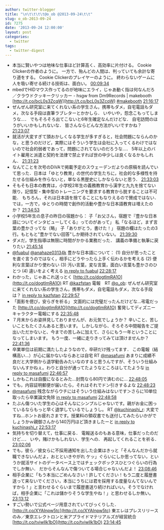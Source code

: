 ```yaml
---
author: twitter-blogger
title: "\n\t\t\t\t@o_ob @2013-09-24\t\t"
slug: o_ob-2013-09-24
id: 7275
date: '2013-09-24 12:00:00'
layout: post
categories:
  - twitter
tags:
  - twitter-digest
---
```


*   本当に賢いやつは地味な仕事ほど計算高く、高効率に片付ける。 Cookie Clickerの作者のように。 一方で、殆んどの人間は、判っていても余計な寄り道をする。 Cookie Clickerのプレイヤーのように。 終わらないゲームに人を吸い寄せる続ける技術は、面白い。 [00:09:34](http://twitter.com/o_ob/statuses/382159815864098817)
*   mbedでHIDマウス作ってるのが地味にエライ，じゃあ動く指は何なんだろ／クラウドクッキークリッカー - hsgw from Dm9Records | makebooth [http://t.co/bcL0s3ZcqW](http://t.co/bcL0s3ZcqW) [#makebooth](http://search.twitter.com/search?q=%23makebooth) [21:16:17](http://twitter.com/o_ob/statuses/382478595559407618)
*   ぜんぜん研究室に来てくれない系の学生さん，携帯もダメ，自宅電話もダメ，次なる手段は直筆ラブレターとかかしら． いやいや，怨念こもってしまうな…． でもそろそろ出てこないと6年生確定なんだけどな． 自宅訪問のほうがいいかもしれないな． 皆さんならどんな方法がいいですかね？ [21:23:07](http://twitter.com/o_ob/statuses/382480313407918081)
*   就活が大変すぎて頭おかしくなる学生が多すぎると，社会問題にならんのかな，と思うのだけど，実際にはそういう学生は会社に入ってくるわけではないので社会的弱者であって，問題にされてないのだろうな…． 5年以上のバイト雇用と派遣と契約を法律で禁止すれば世の中少しは良くなるかもしれん． [21:31:23](http://twitter.com/o_ob/statuses/382482393715597312)
*   なんてことを次号のDiVAで掲載予定のスウェーデンだよりの原稿を読んでいて思った．日本は「ゆとり教育」の世代の学生たちに，社会的な多様性を持たせる仕組みを作らないと，単なる黒歴史にしかならないと思う． [21:33:03](http://twitter.com/o_ob/statuses/382482813699637248)
*   そもそも日本の教育は，小学校2年生の義務教育から漢字と九九を捨てない限り，記憶型・集中型のトレーニングを要求する教育から脱することは不可能． もちろん，それは日本語を捨てることにもなりえるので賛成ではない．では，一方で，ゆとりの時間で創作的活動や豊かな日本語教育は増えたのか？ [21:34:53](http://twitter.com/o_ob/statuses/382483275467341826)
*   小学校5年生の息子の昨日の宿題から： 子「お父さん，宿題で『豊かな日本語についてインタビューしてくる』ってのがあって」 私「なるほど，まず言葉の豊かさってな（略」 子「ありがとう，書けた！」 宿題の欄はたったの3行。もともと"豊かでない回答"しか期待されていない。 [21:39:30](http://twitter.com/o_ob/statuses/382484436261945344)
*   ダメだ，学生指導は無限に時間がかかる業務だった． 講義の準備と執筆に戻りたい [21:45:14](http://twitter.com/o_ob/statuses/382485879341608960)
*   [@fuabul](http://twitter.com/fuabul) [@anahaze03134k](http://twitter.com/anahaze03134k) 豊かな日本語について： (1) 自分が思ったことを直ぐ言うのではなく，相手にどうやったら上手く伝わるかを考える (2) 便利な言葉ばかり使わない (3) 汚い言葉，変な言葉，面白い言葉も豊かさのひとつ (4) 違いをよく考える [in reply to fuabul](http://twitter.com/fuabul/statuses/382492025762758656) [22:28:17](http://twitter.com/o_ob/statuses/382496712746471424)
*   わかった，じゃあこれ送っとく [http://t.co/dogtImRA1O](http://t.co/dogtImRA1O) RT [@kazfstan](http://twitter.com/kazfstan) 電報　RT [@o_ob](http://twitter.com/o_ob): ぜんぜん研究室に来てくれない系の学生さん，携帯もダメ，自宅電話もダメ，次なる手段は？ [in reply to kazfstan](http://twitter.com/kazfstan/statuses/382496070225240064) [22:29:57](http://twitter.com/o_ob/statuses/382497130968932353)
*   「面影を偲び，安らぎを祈る」 文面的には完璧だったんだけどな…弔電だった [http://t.co/dogtImRA1O](http://t.co/dogtImRA1O) 奮発してディズニーキャラクター電報にする [22:35:48](http://twitter.com/o_ob/statuses/382498604536975360)
*   ７月末からお姿拝見しておりませんが、お元気でしょうか？ 辛いこと、苦しいこともたくさんあると思います。 しかしながら、そろそろ中間報告をご提出いただかないと、今までの苦しみに加えて、さらにもう一年ということになってしまいます。 もう一度、一緒に走りきってみては頂けませんか？ [22:41:36](http://twitter.com/o_ob/statuses/382500064272199680)
*   卒業単位は前期に満たしたようなので，卒研だけ残ってます． この電報（結構高い…）が心に届かないならあとは自宅 RT [@masafumi](http://twitter.com/masafumi) あまりに成績不良だと大学側から退学勧告みたいなのすると思うんですが、そういう仕組みないんすかねぇ。わりと自分が通ってたようなところはしてたような [in reply to masafumi](http://twitter.com/masafumi/statuses/382501040534208514) [22:46:57](http://twitter.com/o_ob/statuses/382501411964989440)
*   しかもこれは自腹になるとみた…封筒なら80円で済むのに… [22:48:05](http://twitter.com/o_ob/statuses/382501695281827841)
*   でも，内容証明郵便が届いたら，それはそれでドン引きするよな [22:48:23](http://twitter.com/o_ob/statuses/382501769315487744)
*   [@masafumi](http://twitter.com/masafumi) 残念ながらウチにはそういう仕組みはないです＞さらに10単位取ったら卒業論文免除 [in reply to masafumi](http://twitter.com/masafumi/statuses/382501711991930880) [22:48:58](http://twitter.com/o_ob/statuses/382501917756104705)
*   たぶん傷ついた学生の心はそんなにシンプルじゃないです。親がお金に困っているならもっと早く退学しているでしょうし。 RT [@kuchinashi_r](http://twitter.com/kuchinashi_r): 大変ですね...ホントお疲れさまです。授業料の領収書でも送付してみたらいかがでしょうかｗ親御さんから140万円ほど頂きましたーと [in reply to kuchinashi_r](http://twitter.com/kuchinashi_r/statuses/382501941445529600) [22:53:17](http://twitter.com/o_ob/statuses/382503005284610048)
*   気持ちを切り替えて，仕事に戻る． 電報送るのもある意味，仕事だったのだけど…． いや，賭けかもしれない．学生への． 再起してくれることを祈る． [23:02:06](http://twitter.com/o_ob/statuses/382505223513600000)
*   でも，彼ら／彼女らに不採用通知を出した企業はきっと「そんなんだから就職できないんだよ，おとといきやがれ ケッ」ぐらいにしか思ってない，というか就活サイトのデータベース上ではチェックボックスひとつぐらいの行為でしか無い． だからそんなんで傷ついてる場合じゃないんだよ！ [23:08:46](http://twitter.com/o_ob/statuses/382506899179974656)
*   相手企業に「もう本当にごめんなさい！許してください！もう二度と履歴書送って来ないでください，本当にうちには君を採用する度量なんてないんですから！」と言わせるぐらいまで履歴書送り続ければいい。そうでなければ，相手企業に「これは儲かりそうな学生やね！」と思わせるしか無い。 [23:13:12](http://twitter.com/o_ob/statuses/382508016999731200)
*   すごい勢いで公式ページ用意されていてびっくりした． [http://t.co/XYAInpw5tc](http://t.co/XYAInpw5tc) 東エレはプレスリリースのみ／東京エレクトロンと米アプライドマテリアルズが経営統合 [http://t.co/tviwllk1bO](http://t.co/tviwllk1bO) [23:14:45](http://twitter.com/o_ob/statuses/382508405069316096)